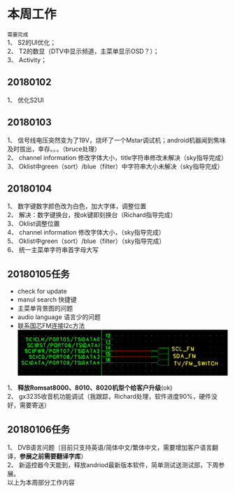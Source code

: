 # 本周工作 
`需要完成`  
1、 S2的UI优化；  
2、 T2的数显（DTV中显示频道，主菜单显示OSD？）；  
3、 Activity；  
## 20180102  
1、 优化S2UI  
## 20180103 
1、 信号线电压突然变为了19V，烧坏了一个Mstar调试机；android机器闻到焦味及时拔出，幸存。。。（bruce处理）  
2、 channel information 修改字体大小，title字符串修改未解决（sky指导完成）  
3、 Oklist中green（sort）/blue（filter）中字符串大小未解决（sky指导完成）
## 20180104 
1、 数字键数字颜色改为白色，加大字体，调整位置  
2、 解决：数字键换台，按ok键即刻换台（Richard指导完成）  
3、 Oklist调整位置  
4、 channel information 修改字体大小，（sky指导完成）   
5、 Oklist中green（sort）/blue（filter）（sky指导完成）  
6、 统一主菜单字符串首字母大写  
## 20180105任务  
* check for update  
* manul search 快捷键  
* 主菜单背景图的问题  
* audio language 语言少的问题  
* 联系国芯FM连接I2c方法  
![img](https://github.com/comniuer/amlogic/blob/master/picture/i2c.png)

1、 **释放Romsat8000、8010、8020机型个给客户升级**(ok)  
2、 gx3235收音机功能调试（我跟踪，Richard处理，软件进度90%，硬件没好，需要寄送）  

## 20180106任务    
1、 DVB语言问题（目前只支持英语/简体中文/繁体中文，需要增加客户语言翻译，**参展之前需要翻译字库**）  
2、 新遥控器今天能到，释放andriod最新版本软件，简单测试送测试部，下周参展。  
以上为本周部分工作内容
